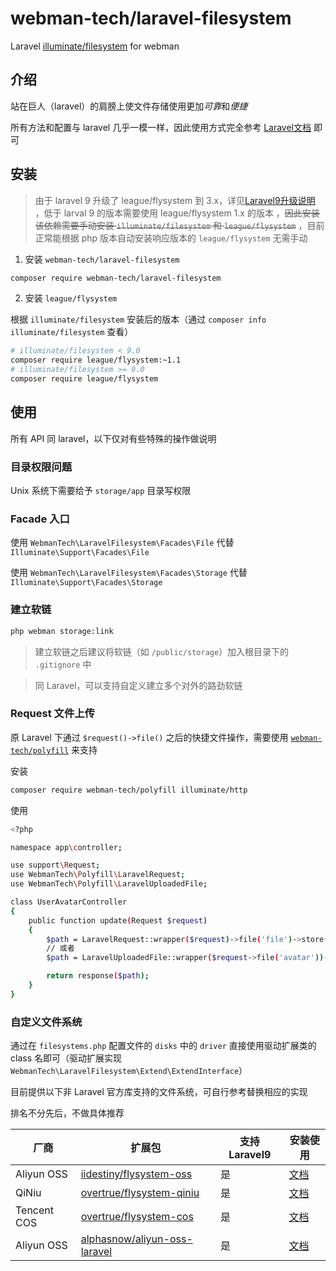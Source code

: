 # webman-tech/laravel-filesystem

Laravel [illuminate/filesystem](https://packagist.org/packages/illuminate/filesystem) for webman

## 介绍

站在巨人（laravel）的肩膀上使文件存储使用更加*可靠*和*便捷*

所有方法和配置与 laravel 几乎一模一样，因此使用方式完全参考 [Laravel文档](https://laravel.com/docs/8.x/filesystem) 即可

## 安装

> 由于 laravel 9 升级了 league/flysystem 到 3.x，详见[Laravel9升级说明](http://laravel.p2hp.com/cndocs/9.x/upgrade#flysystem-3)
，低于 larval 9 的版本需要使用 league/flysystem 1.x 的版本
，<del>因此安装该依赖需要手动安装 `illuminate/filesystem` 和 `league/flysystem`</del>
，目前正常能根据 php 版本自动安装响应版本的 `league/flysystem` 无需手动

1. 安装 `webman-tech/laravel-filesystem`

```bash
composer require webman-tech/laravel-filesystem
```

2. 安装 `league/flysystem`

根据 `illuminate/filesystem` 安装后的版本（通过 `composer info illuminate/filesystem` 查看）

```bash
# illuminate/filesystem < 9.0
composer require league/flysystem:~1.1
# illuminate/filesystem >= 9.0
composer require league/flysystem
```

## 使用

所有 API 同 laravel，以下仅对有些特殊的操作做说明

### 目录权限问题

Unix 系统下需要给予 `storage/app` 目录写权限

### Facade 入口

使用 `WebmanTech\LaravelFilesystem\Facades\File` 代替 `Illuminate\Support\Facades\File`

使用 `WebmanTech\LaravelFilesystem\Facades\Storage` 代替 `Illuminate\Support\Facades\Storage`

### 建立软链

```bash
php webman storage:link
```

> 建立软链之后建议将软链（如 `/public/storage`）加入根目录下的 `.gitignore` 中

> 同 Laravel，可以支持自定义建立多个对外的路劲软链

### Request 文件上传

原 Laravel 下通过 `$request()->file()` 之后的快捷文件操作，需要使用 [`webman-tech/polyfill`](https://github.com/webman-tech/polyfill) 来支持

安装

```bash
composer require webman-tech/polyfill illuminate/http
```

使用

```bash
<?php

namespace app\controller;

use support\Request;
use WebmanTech\Polyfill\LaravelRequest;
use WebmanTech\Polyfill\LaravelUploadedFile;

class UserAvatarController
{
    public function update(Request $request)
    {
        $path = LaravelRequest::wrapper($request)->file('file')->store('avatars');
        // 或者
        $path = LaravelUploadedFile::wrapper($request->file('avatar'))->store('avatars');

        return response($path);
    }
}
```

### 自定义文件系统

通过在 `filesystems.php` 配置文件的 `disks` 中的 `driver` 直接使用驱动扩展类的 class 名即可（驱动扩展实现 `WebmanTech\LaravelFilesystem\Extend\ExtendInterface`）

目前提供以下非 Laravel 官方库支持的文件系统，可自行参考替换相应的实现

排名不分先后，不做具体推荐

| 厂商          | 扩展包                                                                              | 支持 Laravel9 | 安装使用                                   |
|-------------|----------------------------------------------------------------------------------|-------------|----------------------------------------|
| Aliyun OSS  | [iidestiny/flysystem-oss](https://github.com/iiDestiny/laravel-filesystem-oss)   | 是           | [文档](./docs/extends/oss-iidestiny.md)  |
| QiNiu       | [overtrue/flysystem-qiniu](https://github.com/overtrue/laravel-filesystem-qiniu) | 是           | [文档](./docs/extends/qiniu-overtrue.md) |
| Tencent COS | [overtrue/flysystem-cos](https://github.com/overtrue/laravel-filesystem-cos)     | 是           | [文档](./docs/extends/cos-overtrue.md)   |
| Aliyun OSS  | [alphasnow/aliyun-oss-laravel](https://github.com/alphasnow/aliyun-oss-laravel)  | 是           | [文档](./docs/extends/oss-alphasnow.md)  |

